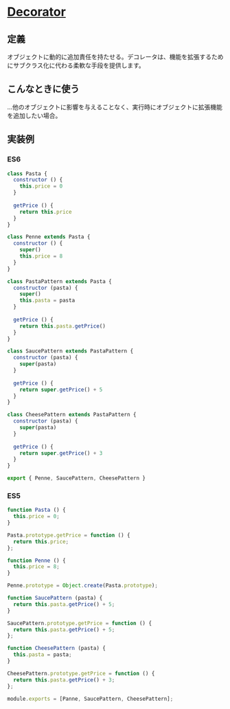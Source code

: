 # [Decorator](https://designpatternsgame.com/patterns/decorator)
## 定義
オブジェクトに動的に追加責任を持たせる。デコレータは、機能を拡張するためにサブクラス化に代わる柔軟な手段を提供します。

## こんなときに使う
...他のオブジェクトに影響を与えることなく、実行時にオブジェクトに拡張機能を追加したい場合。

## 実装例
### ES6
```js
class Pasta {
  constructor () {
    this.price = 0
  }
  
  getPrice () {
    return this.price
  }
}

class Penne extends Pasta {
  constructor () {
    super()
    this.price = 8
  }
}

class PastaPattern extends Pasta {
  constructor (pasta) {
    super()
    this.pasta = pasta
  }
  
  getPrice () {
    return this.pasta.getPrice()
  }
}

class SaucePattern extends PastaPattern {
  constructor (pasta) {
    super(pasta)
  }
  
  getPrice () {
    return super.getPrice() + 5
  }
}

class CheesePattern extends PastaPattern {
  constructor (pasta) {
    super(pasta)
  }
  
  getPrice () {
    return super.getPrice() + 3
  }
}

export { Penne, SaucePattern, CheesePattern }
```

### ES5

```js
function Pasta () {
  this.price = 0;
}

Pasta.prototype.getPrice = function () {
  return this.price;
};

function Penne () {
  this.price = 8;
}

Penne.prototype = Object.create(Pasta.prototype);

function SaucePattern (pasta) {
  return this.pasta.getPrice() + 5;
}

SaucePattern.prototype.getPrice = function () {
  return this.pasta.getPrice() + 5;
};

function CheesePattern (pasta) {
  this.pasta = pasta;
}

CheesePattern.prototype.getPrice = function () {
  return this.pasta.getPrice() + 3;
};

module.exports = [Panne, SaucePattern, CheesePattern];
```
